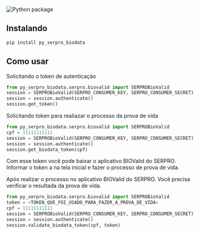 ![Python package](https://github.com/juliosmelo/py_serpro_biodata/workflows/Python%20package/badge.svg?branch=master)

## Instalando

```bash
pip install py_serpro_biodata
```

## Como usar

Solicitando o token de autenticação

```python
from py_serpro_biodata.serpro.biovalid import SERPROBioValid
session = SERPROBioValid(SERPRO_CONSUMER_KEY, SERPRO_CONSUMER_SECRET)
session = session.authenticate()
session.get_token()
```

Solicitando token para realiazar o processo da prova de vida

```python
from py_serpro_biodata.serpro.biovalid import SERPROBioValid
cpf = 11111111111
session = SERPROBioValid(SERPRO_CONSUMER_KEY, SERPRO_CONSUMER_SECRET)
session = session.authenticate()
session.get_biodata_token(cpf)
```

Com esse token você pode baixar o aplicativo BIOValid do SERPRO. Informar o token a na tela inicial e fazer o processo de prova de vida.

Após realizar o processo no aplicativo BIOValid do SERPRO. Você precisa verificar o resultada da prova de vida.

```python
from py_serpro_biodata.serpro.biovalid import SERPROBioValid
token = <TOKEN_QUE_FOI_USADO_PARA_FAZER_A_PROVA_DE_VIDA>
cpf = 11111111111
session = SERPROBioValid(SERPRO_CONSUMER_KEY, SERPRO_CONSUMER_SECRET)
session = session.authenticate()
session.validate_biodata_token(cpf, token)
```
